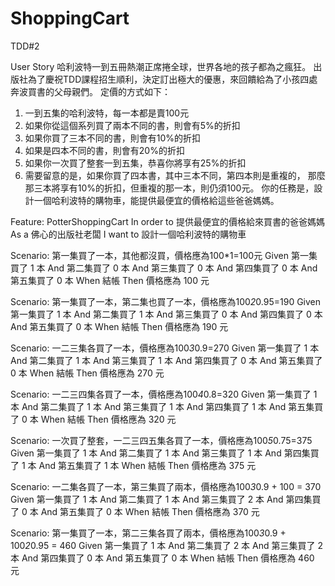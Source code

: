 # ShoppingCart
TDD#2

User Story
哈利波特一到五冊熱潮正席捲全球，世界各地的孩子都為之瘋狂。
出版社為了慶祝TDD課程招生順利，決定訂出極大的優惠，來回饋給為了小孩四處奔波買書的父母親們。
定價的方式如下：
1. 一到五集的哈利波特，每一本都是賣100元
2. 如果你從這個系列買了兩本不同的書，則會有5%的折扣
3. 如果你買了三本不同的書，則會有10%的折扣
4. 如果是四本不同的書，則會有20%的折扣
5. 如果你一次買了整套一到五集，恭喜你將享有25%的折扣
6. 需要留意的是，如果你買了四本書，其中三本不同，第四本則是重複的，
   那麼那三本將享有10%的折扣，但重複的那一本，則仍須100元。
 你的任務是，設計一個哈利波特的購物車，能提供最便宜的價格給這些爸爸媽媽。


Feature: PotterShoppingCart
	In order to 提供最便宜的價格給來買書的爸爸媽媽
	As a 佛心的出版社老闆
	I want to 設計一個哈利波特的購物車

Scenario: 第一集買了一本，其他都沒買，價格應為100*1=100元
	Given 第一集買了 1 本
	And 第二集買了 0 本
	And 第三集買了 0 本
	And 第四集買了 0 本
	And 第五集買了 0 本
	When 結帳
	Then 價格應為 100 元

Scenario: 第一集買了一本，第二集也買了一本，價格應為100*2*0.95=190
	Given 第一集買了 1 本
	And 第二集買了 1 本
	And 第三集買了 0 本
	And 第四集買了 0 本
	And 第五集買了 0 本
	When 結帳
	Then 價格應為 190 元

Scenario: 一二三集各買了一本，價格應為100*3*0.9=270
	Given 第一集買了 1 本
	And 第二集買了 1 本
	And 第三集買了 1 本
	And 第四集買了 0 本
	And 第五集買了 0 本
	When 結帳
	Then 價格應為 270 元

Scenario: 一二三四集各買了一本，價格應為100*4*0.8=320
	Given 第一集買了 1 本
	And 第二集買了 1 本
	And 第三集買了 1 本
	And 第四集買了 1 本
	And 第五集買了 0 本
	When 結帳
	Then 價格應為 320 元

Scenario: 一次買了整套，一二三四五集各買了一本，價格應為100*5*0.75=375
	Given 第一集買了 1 本
	And 第二集買了 1 本
	And 第三集買了 1 本
	And 第四集買了 1 本
	And 第五集買了 1 本
	When 結帳
	Then 價格應為 375 元

Scenario: 一二集各買了一本，第三集買了兩本，價格應為100*3*0.9 + 100 = 370
	Given 第一集買了 1 本
	And 第二集買了 1 本
	And 第三集買了 2 本
	And 第四集買了 0 本
	And 第五集買了 0 本
	When 結帳
	Then 價格應為 370 元

Scenario: 第一集買了一本，第二三集各買了兩本，價格應為100*3*0.9 + 100*2*0.95 = 460
	Given 第一集買了 1 本
	And 第二集買了 2 本
	And 第三集買了 2 本
	And 第四集買了 0 本
	And 第五集買了 0 本
	When 結帳
	Then 價格應為 460 元
